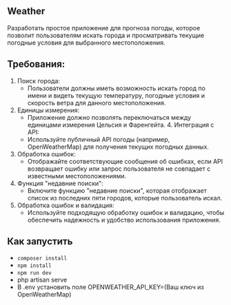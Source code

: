 ## Weather

Разработать простое приложение для прогноза погоды, которое позволит пользователям искать города и просматривать текущие погодные условия для выбранного местоположения.

## Требования:
1. Поиск города:
   - Пользователи должны иметь возможность искать город по имени и видеть текущую температуру, погодные условия и скорость ветра для данного местоположения.
2. Единицы измерения:
   - Приложение должно позволять переключаться между единицами
   измерения Цельсия и Фаренгейта. 4. Интеграция с API:
   - Используйте публичный API погоды (например, OpenWeatherMap) для получения текущих погодных данных.
3. Обработка ошибок:
   - Отображайте соответствующие сообщения об ошибках, если API
   возвращает ошибку или запрос пользователя не совпадает с известными
   местоположениями.
4. Функция "недавние поиски":
   - Включите функцию "недавние поиски", которая отображает список из последних пяти городов, которые пользователь искал.
5. Обработка ошибок и валидация:
   - Используйте подходящую обработку ошибок и валидацию, чтобы
   обеспечить надежность и удобство использования приложения.

## Как запустить

- `composer install`
- `npm install`
- `npm run dev`
- php artisan serve
- В .env установить поле OPENWEATHER_API_KEY=(Ваш ключ из OpenWeatherMap)
